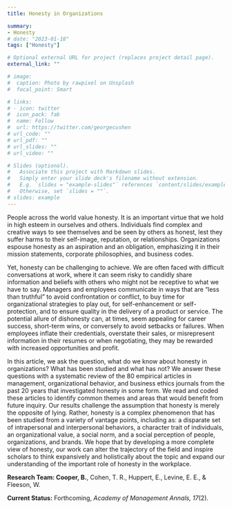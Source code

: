 ```yaml
---
title: Honesty in Organizations

summary:
- Honesty
# date: "2023-01-18"
tags: ["Honesty"]

# Optional external URL for project (replaces project detail page).
external_link: ""

# image:
#  caption: Photo by rawpixel on Unsplash
#  focal_point: Smart

# links:
# - icon: twitter
#  icon_pack: fab
#  name: Follow
#  url: https://twitter.com/georgecushen
# url_code: ""
# url_pdf: ""
# url_slides: ""
# url_video: ""

# Slides (optional).
#   Associate this project with Markdown slides.
#   Simply enter your slide deck's filename without extension.
#   E.g. `slides = "example-slides"` references `content/slides/example-slides.md`.
#   Otherwise, set `slides = ""`.
# slides: example
---
```


People across the world value honesty. It is an important virtue that we hold in high esteem in ourselves and others. Individuals find complex and creative ways to see themselves and be seen by others as honest, lest they suffer harms to their self-image, reputation, or relationships. Organizations espouse honesty as an aspiration and an obligation, emphasizing it in their mission statements, corporate philosophies, and business codes. 

Yet, honesty can be challenging to achieve. We are often faced with difficult conversations at work, where it can seem risky to candidly share information and beliefs with others who might not be receptive to what we have to say. Managers and employees communicate in ways that are “less than truthful” to avoid confrontation or conflict, to buy time for organizational strategies to play out, for self-enhancement or self-protection, and to ensure quality in the delivery of a product or service. The potential allure of dishonesty can, at times, seem appealing for career success, short-term wins, or conversely to avoid setbacks or failures. When employees inflate their credentials, overstate their sales, or misrepresent information in their resumes or when negotiating, they may be rewarded with increased opportunities and profit.

In this article, we ask the question, what do we know about honesty in organizations? What has been studied and what has not? We answer these questions with a systematic review of the 80 empirical articles in management, organizational behavior, and business ethics journals from the past 20 years that investigated honesty in some form. We read and coded these articles to identify common themes and areas that would benefit from future inquiry. Our results challenge the assumption that honesty is merely the opposite of lying. Rather, honesty is a complex phenomenon that has been studied from a variety of vantage points, including as: a disparate set of intrapersonal and interpersonal behaviors, a character trait of individuals, an organizational value, a social norm, and a social perception of people, organizations, and brands. We hope that by developing a more complete view of honesty, our work can alter the trajectory of the field and inspire scholars to think expansively and holistically about the topic and expand our understanding of the important role of honesty in the workplace. 


**Research Team: Cooper, B.**, Cohen, T. R., Huppert, E., Levine, E. E., & Fleeson, W.

**Current Status:** Forthcoming, *Academy of Management Annals, 17*(2).
